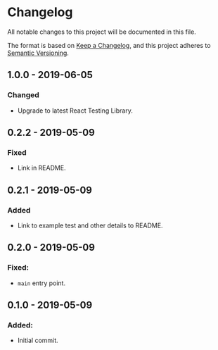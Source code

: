 # Changelog

All notable changes to this project will be documented in this file.

The format is based on [Keep a Changelog](https://keepachangelog.com/en/1.0.0/),
and this project adheres to [Semantic Versioning](https://semver.org/spec/v2.0.0.html).

## 1.0.0 - 2019-06-05

### Changed

- Upgrade to latest React Testing Library.

## 0.2.2 - 2019-05-09

### Fixed

- Link in README.

## 0.2.1 - 2019-05-09

### Added

- Link to example test and other details to README.

## 0.2.0 - 2019-05-09

### Fixed:

- `main` entry point.

## 0.1.0 - 2019-05-09

### Added:

- Initial commit.
